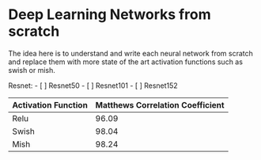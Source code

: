 # Deep Learning Networks from scratch
The idea here is to understand and write each neural network from scratch and replace them with more state of the art activation functions such as swish or mish.

Resnet:
    - [ ] Resnet50
    - [ ] Resnet101
    - [ ] Resnet152

| Activation Function | Matthews Correlation Coefficient |
|---------------------|----------------------------------|
| Relu                | 96.09                            |
| Swish               | 98.04                            |
| Mish                | 98.24                            | 
